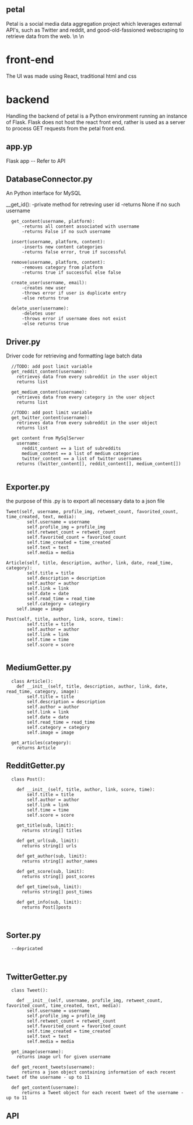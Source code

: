 ## petal
Petal is a social media data aggregation project which leverages external API's, such as Twitter and reddit, and good-old-fassioned webscraping to retrieve data from the web.
\n
\n




# front-end
The UI was made using React, traditional html and css






# backend
Handling the backend of petal is a Python environment running an instance of Flask. Flask does not host the react front end, rather is used as a server to process GET requests from the petal front end.





## app.yp
  Flask app -- Refer to API






## DatabaseConnector.py
  An Python interface for MySQL
  
  __get_id(): 
    -private method for retreving user id
    -returns None if no such username
```
  get_content(username, platform):
      -returns all content associated with username 
      -returns False if no such username

  insert(username, platform, content):
      -inserts new content categories 
      -returns false error, true if successful

  remove(username, platform, content):
      -removes category from platform
      -returns true if successful else false

  create_user(username, email):
      -creates new user 
      -throws error if user is duplicate entry
      -else returns true

  delete_user(username): 
      -deletes user
      -throws error if username does not exist
      -else returns true
```
## Driver.py
Driver code for retrieving and formatting lage batch data
```
  //TODO: add post limit variable
  get_reddit_content(username):
    retrieves data from every subreddit in the user object
    returns list
  
  get_medium_content(username):
    retrieves data from every category in the user object
    returns list
    
  //TODO: add post limit variable    
  get_twitter_content(username):
    retrieves data from every subreddit in the user object
    returns list
    
  get content from MySqlServer
    username:
      reddit_content == a list of subreddits
      medium_content == a list of medium categories
      twitter_content == a list of twitter usernames
    returns (twitter_content[], reddit_content[], medium_content[])
    
```
  


## Exporter.py

the purpose of this .py is to export all necessary data to a json file
```
Tweet(self, username, profile_img, retweet_count, favorited_count, time_created, text, media):
		self.username = username
		self.profile_img = profile_img
		self.retweet_count = retweet_count
		self.favorited_count = favorited_count
		self.time_created = time_created
		self.text = text
		self.media = media

Article(self, title, description, author, link, date, read_time, category):
		self.title = title
		self.description = description
		self.author = author
		self.link = link
		self.date = date
		self.read_time = read_time
		self.category = category
    self.image = image

Post(self, title, author, link, score, time):
		self.title = title
		self.author = author
		self.link = link
		self.time = time
		self.score = score


```



## MediumGetter.py
```
  class Article():
    def __init__(self, title, description, author, link, date, read_time, category, image):
        self.title = title
        self.description = description
        self.author = author
        self.link = link
        self.date = date
        self.read_time = read_time
        self.category = category
        self.image = image
  
  get_articles(category):
    returns Article 
```
  
  
  
## RedditGetter.py
```
  class Post():

    def __init__(self, title, author, link, score, time):
        self.title = title
        self.author = author
        self.link = link
        self.time = time
        self.score = score
        
    get_title(sub, limit):
      returns string[] titles
      
    def get_url(sub, limit):
      returns string[] urls   
      
    def get_author(sub, limit):
      returns string[] author_names
   
    def get_score(sub, limit):
      returns string[] post_scores
      
    def get_time(sub, limit):
      returns string[] post_times      
      
    def get_info(sub, limit):
      returns Post[]posts
  
  
```
      
 

## Sorter.py
```
  --depricated
  
  
```
  
  
## TwitterGetter.py
```
  class Tweet():

    def __init__(self, username, profile_img, retweet_count, favorited_count, time_created, text, media):
        self.username = username
        self.profile_img = profile_img
        self.retweet_count = retweet_count
        self.favorited_count = favorited_count
        self.time_created = time_created
        self.text = text
        self.media = media
   
  get_image(username):
    returns image url for given username
  
  def get_recent_tweets(username):
      returns a json object containing information of each recent tweet of the username - up to 11
    
  def get_content(username):
      returns a Tweet object for each recent tweet of the username - up to 11
```   
  
  
## API   
